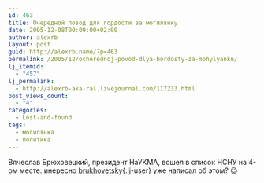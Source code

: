 ```yaml
---
id: 463
title: Очередной повод для гордости за могилянку
date: 2005-12-08T00:09:00+02:00
author: alexrb
layout: post
guid: http://alexrb.name/?p=463
permalink: /2005/12/ocherednoj-povod-dlya-hordosty-za-mohylyanku/
lj_itemid:
  - "457"
lj_permalink:
  - http://alexrb-aka-ral.livejournal.com/117233.html
post_views_count:
  - "4"
categories:
  - Lost-and-found
tags:
  - могилянка
  - политика
---
```

Вячеслав Брюховецкий, президент НаУКМА, вошел в список НСНУ на 4-ом месте. инересно [brukhovetsky](http://brukhovetsky.livejournal.com/){.lj-user} уже написал об этом? 😉